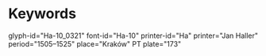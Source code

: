 # Keywords
glyph-id="Ha-10_0321"
font-id="Ha-10"
printer-id="Ha"
printer="Jan Haller"
period="1505–1525"
place="Kraków"
PT plate="173"

